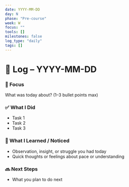 ```yaml
---
date: YYYY-MM-DD
day: N
phase: "Pre-course"
week: W
focus: ""
tools: []
milestones: false
log_type: "daily"
tags: []
---
```


# 📅 Log – YYYY-MM-DD

### 🎯 Focus
What was today about? (1–3 bullet points max)

### ✅ What I Did
- Task 1
- Task 2
- Task 3

### 🤔 What I Learned / Noticed
- Observation, insight, or struggle you had today
- Quick thoughts or feelings about pace or understanding

### 🔜 Next Steps
- What you plan to do next
